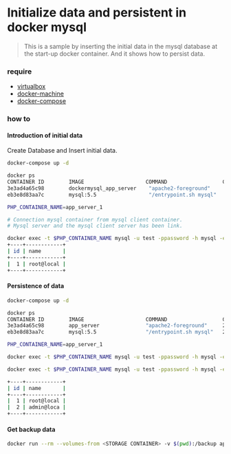 # Initialize data and persistent in docker mysql

> This is a sample by inserting the initial data in the mysql database at the start-up docker container.
And it shows how to persist data.

### require

- [virtualbox](https://www.virtualbox.org/)
- [docker-machine](https://docs.docker.com/machine/)
- [docker-compose](https://docs.docker.com/compose/)

### how to

#### Introduction of initial data

Create Database and Insert initial data.

```sh
docker-compose up -d

docker ps
CONTAINER ID        IMAGE                    COMMAND                  CREATED             STATUS              PORTS                    NAMES
3e3ad4a65c98        dockermysql_app_server    "apache2-foreground"     2 hours ago         Up 8 seconds        80/tcp                   app_server_1
eb3e8d83aa7c        mysql:5.5                 "/entrypoint.sh mysql"   2 hours ago         Up 2 hours          0.0.0.0:3306->3306/tcp   mysql_server_1

PHP_CONTAINER_NAME=app_server_1

# Connection mysql container from mysql client container.
# Mysql server and the mysql client server has been link.

docker exec -t $PHP_CONTAINER_NAME mysql -u test -ppassword -h mysql -e "use sample_db; select * from personal;"
+----+------------+
| id | name       |
+----+------------+
|  1 | root@local |
+----+------------+
```

#### Persistence of data

```sh
docker-compose up -d

docker ps
CONTAINER ID        IMAGE                    COMMAND                  CREATED             STATUS              PORTS                    NAMES
3e3ad4a65c98        app_server               "apache2-foreground"     2 hours ago         Up 8 seconds        80/tcp                   app_server_1
eb3e8d83aa7c        mysql:5.5                "/entrypoint.sh mysql"   2 hours ago         Up 2 hours          0.0.0.0:3306->3306/tcp   mysql_server_1

PHP_CONTAINER_NAME=app_server_1

docker exec -t $PHP_CONTAINER_NAME mysql -u test -ppassword -h mysql -e "use sample_db; insert personal (id, name) values (2, 'admin@local');"

docker exec -t $PHP_CONTAINER_NAME mysql -u test -ppassword -h mysql -e "use sample_db; select * from personal;"

+----+------------+
| id | name       |
+----+------------+
|  1 | root@local |
|  2 | admin@loca |
+----+------------+
```

#### Get backup data

```sh
docker run --rm --volumes-from <STORAGE CONTAINER> -v $(pwd):/backup app:latest tar czvf /backup/archive.tar.gz /var/lib/mysql
```
